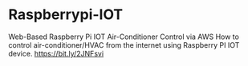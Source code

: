 # Raspberrypi-IOT
Web-Based Raspberry Pi IOT Air-Conditioner Control via AWS
How to control air-conditioner/HVAC from the internet using Raspberry PI IOT device.
https://bit.ly/2JNFsvi

